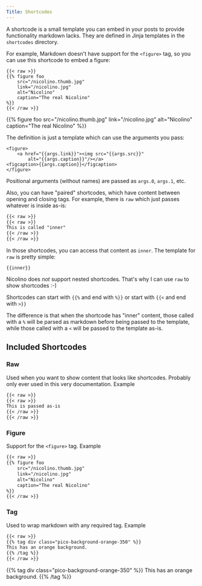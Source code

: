 ```yaml
---
Title: Shortcodes
---
```


A shortcode is a small template you can embed in your posts to
provide functionality markdown lacks. They are defined in Jinja
templates in the `shortcodes` directory.

For example, Markdown doesn't have support for the `<figure>` tag,
so you can use this shortcode to embed a figure:

```
{{< raw >}}
{{% figure foo
    src="/nicolino.thumb.jpg"
    link="/nicolino.jpg"
    alt="Nicolino"
    caption="The real Nicolino"
%}}
{{< /raw >}}
```

{{% figure foo
    src="/nicolino.thumb.jpg"
    link="/nicolino.jpg"
    alt="Nicolino"
    caption="The real Nicolino"
%}}

The definition is just a template which can use the arguments
you pass:

```jinja
<figure>
    <a href="{{args.link}}"><img src="{{args.src}}"
        alt="{{args.caption}}"/></a>
<figcaption>{{args.caption}}</figcaption>
</figure>
```

Positional arguments (without names) are passed as `args.0`, `args.1`, etc.

Also, you can have "paired" shortcodes, which have content between
opening and closing tags. For example, there is `raw` which just
passes whatever is inside as-is:

```markdown
{{< raw >}}
{{< raw >}}
This is called "inner"
{{< /raw >}}
{{< /raw >}}
```

In those shortcodes, you can access that content as `inner`.
The template for `raw` is pretty simple:

```jinja
{{inner}}
```

Nicolino does *not* support nested shortcodes. That's why I can use
`raw` to show shortcodes :-)

Shortcodes can start with `{{%` and end with `%}}` or start with `{{<` and end with `>}}`

The difference is that when the shortcode has "inner" content,
those called with a `%` will be parsed as markdown before being passed
to the template, while those called with a `<` will be passed
to the template as-is.

## Included Shortcodes

### Raw

Used when you want to show content that looks like shortcodes.
Probably only ever used in this very documentation. Example

```markdown
{{< raw >}}
{{< raw >}}
This is passed as-is
{{< /raw >}}
{{< /raw >}}
```

### Figure

Support for the `<figure>` tag. Example

```markdown
{{< raw >}}
{{% figure foo
    src="/nicolino.thumb.jpg"
    link="/nicolino.jpg"
    alt="Nicolino"
    caption="The real Nicolino"
%}}
{{< /raw >}}
```

### Tag

Used to wrap markdown with any required tag. Example

```markdown
{{< raw >}}
{{% tag div class="pico-background-orange-350" %}}
This has an orange background.
{{% /tag %}}
{{< /raw >}}
```

{{% tag div class="pico-background-orange-350" %}}
This has an orange background.
{{% /tag %}}
